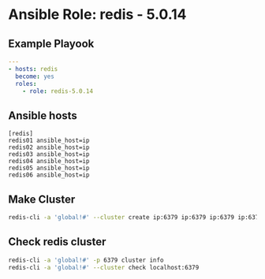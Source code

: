 # Ansible Role: redis - 5.0.14

## Example Playook

```yaml
---
- hosts: redis
  become: yes
  roles:
    - role: redis-5.0.14
```

## Ansible hosts

```
[redis]
redis01 ansible_host=ip 
redis02 ansible_host=ip 
redis03 ansible_host=ip
redis04 ansible_host=ip
redis05 ansible_host=ip
redis06 ansible_host=ip
```

## Make Cluster
```bash
redis-cli -a 'global!#' --cluster create ip:6379 ip:6379 ip:6379 ip:6379 ip:6379 ip:6379 --cluster-replicas 1 
```

## Check redis cluster

```bash
redis-cli -a 'global!#' -p 6379 cluster info
redis-cli -a 'global!#' --cluster check localhost:6379
```